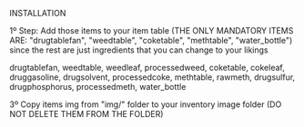 INSTALLATION

1º Step: Add those items to your item table
(THE ONLY MANDATORY ITEMS ARE: "drugtablefan", "weedtable", "coketable", "methtable", "water_bottle") since the rest are just ingredients that you can change to your likings

drugtablefan, 
weedtable, 
weedleaf, 
processedweed, 
coketable, cokeleaf, 
druggasoline, 
drugsolvent, 
processedcoke, 
methtable, 
rawmeth, 
drugsulfur, 
drugphosphorus, 
processedmeth,
water_bottle


3º Copy items img from "img/" folder to your inventory image folder (DO NOT DELETE THEM FROM THE FOLDER)